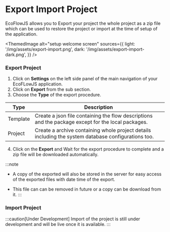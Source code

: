 # Export Import Project

EcoFlowJS allows you to Export your project the whole project as a zip file which can be used to restore the project or import at the time of setup of the application.

<ThemedImage
alt="setup welcome screen"
sources={{
    light: '/img/assets/export-import.png',
    dark: '/img/assets/export-import-dark.png',
  }}
/>

### Export Project

1. Click on **Settings** on the left side panel of the main navigation of your EcoFLowJS application.
2. Click on **Export** from the sub section.
3. Choose the **Type** of the export procedure.

| Type     | Description                                                                                         |
| -------- | --------------------------------------------------------------------------------------------------- |
| Template | Create a json file containing the flow descriptions and the package except for the local packages.  |
| Project  | Create a archive containing whole project details including the system database configurations too. |

4. Click on the **Export** and Wait for the export procedure to complete and a zip file will be downloaded automatically.

:::note

- A copy of the exported will also be stored in the server for easy access of the exported files with date time of the export.

- This file can can be removed in future or a copy can be download from it.
  :::

### Import Project

:::caution[Under Development]
Import of the project is still under development and will be live once it is available.
:::
